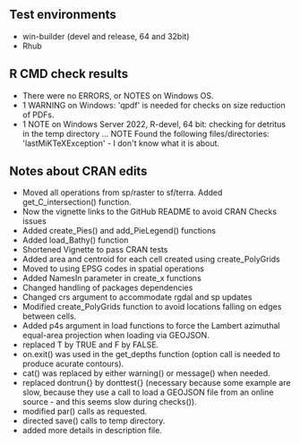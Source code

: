 
## Test environments

* win-builder (devel and release, 64 and 32bit)
* Rhub


## R CMD check results

* There were no ERRORS, or NOTES on Windows OS. 
* 1 WARNING on Windows: 'qpdf' is needed for checks on size reduction of PDFs.
* 1 NOTE on Windows Server 2022, R-devel, 64 bit: checking for detritus in the temp directory ... NOTE Found the following files/directories: 'lastMiKTeXException' - I don't know what it is about.


## Notes about CRAN edits

* Moved all operations from sp/raster to sf/terra. Added get_C_intersection() function.
* Now the vignette links to the GitHub README to avoid CRAN Checks issues
* Added create_Pies() and add_PieLegend() functions
* Added load_Bathy() function
* Shortened Vignette to pass CRAN tests
* Added area and centroid for each cell created using create_PolyGrids
* Moved to using EPSG codes in spatial operations
* Added NamesIn parameter in create_x functions
* Changed handling of packages dependencies
* Changed crs argument to accommodate rgdal and sp updates
* Modified create_PolyGrids function to avoid locations falling on edges between cells.
* Added p4s argument in load functions to force the Lambert azimuthal equal-area projection when loading via GEOJSON.
* replaced T by TRUE and F by FALSE.
* on.exit() was used in the get_depths function (option call is needed to produce acurate contours).
* cat() was replaced by either warning() or message() when needed.
* replaced dontrun{} by donttest{} (necessary because some example are slow, because they use a call to load a GEOJSON file from an online source - and this seems slow during checks()).
* modified par() calls as requested.
* directed save() calls to temp directory.
* added more details in description file.

